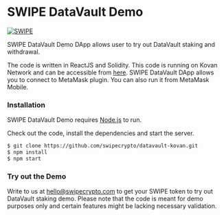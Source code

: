# SWIPE DataVault Demo

[![SWIPE](https://dvkovan.swipecrypto.com/img/swipe-logo2.png)](https://dvkovan.swipecrypto.com)

SWIPE DataVault Demo DApp allows user to try out DataVault staking and withdrawal. 

The code is written in ReactJS and Solidity. This code is running on Kovan Network and can be accessible from [here](https://dvkovan.swipecrypto.com). SWIPE DataVault DApp allows you to connect to MetaMask plugin. You can also run it from MetaMask Mobile.

### Installation

SWIPE DataVault Demo requires [Node.js](https://nodejs.org/) to run.

Check out the code, install the dependencies and start the server.

```sh
$ git clone https://github.com/swipecrypto/datavault-kovan.git
$ npm install
$ npm start
```

### Try out the Demo

Write to us at [hello@swipecrypto.com](mailto:hello@swipecrypto.com) to get your SWIPE token to try out DataVault staking demo. Please note that the code is meant for demo purposes only and certain features might be lacking necessary validation.

